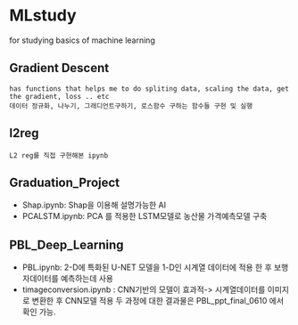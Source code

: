 # MLstudy
for studying basics of machine learning


## Gradient Descent 
    has functions that helps me to do spliting data, scaling the data, get the gradient, loss .. etc
    데이터 정규화, 나누기, 그래디언트구하기, 로스함수 구하는 함수들 구현 및 실행

## l2reg
    L2 reg를 직접 구현해본 ipynb

## Graduation_Project
- Shap.ipynb: Shap을 이용해 설명가능한 AI 
- PCALSTM.ipynb:  PCA 를 적용한 LSTM모델로 농산물 가격예측모델 구축

## PBL_Deep_Learning
- PBL.ipynb: 2-D에 특화된 U-NET 모델을 1-D인 시계열 데이터에 적용 한 후 보행자데이터를 예측하는데 사용
- timageconversion.ipynb : CNN기반의 모델이 효과적-> 시계열데이터를 이미지로 변환한 후  CNN모델 적용
두 과정에 대한 결과물은 PBL_ppt_final_0610 에서 확인 가능. 
